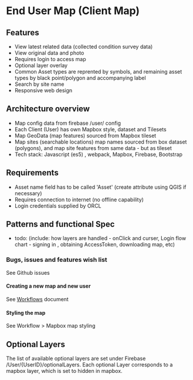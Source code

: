 # End User Map (Client Map)

## Features

- View latest related data (collected condition survey data)
- View original data and photo
- Requires login to access map
- Optional layer overlay
- Common Asset types are reprented by symbols, and remaining asset types by black point/polygon and accompanying label
- Search by site name
- Responsive web design

## Architecture overview

- Map config data from firebase /user/ config
- Each Client (User) has own Mapbox style, dataset and Tilesets
- Map GeoData (map features) sourced from Mapbox tileset
- Map sites (searchable locations) map names sourced from box dataset (polygons), and map site features from same data  - but as tileset
- Tech stack: Javascript (es5) , webpack, Mapbox, Firebase, Bootstrap

## Requirements

- Asset name field has to be called 'Asset' (create attribute using QGIS if necessary)
- Requires connection to internet (no offline capability)
- Login credentials supplied by ORCL

## Patterns and functional Spec

- todo: (include: how layers are handled - onClick and curser, Login flow chart - signing in , obtaining AccessToken, downloading map, etc)



### Bugs, issues and features wish list

See Github issues

#### Creating a new map and new user

See [Workflows](https:/https://github.com/Tootman/ORCL-webApp-docs) document

#### Styling the map

See Workflow > Mapbox map styling



## Optional Layers

The list of available optional layers are set under Firebase /User/{UserID}/optionalLayers. Each optional Layer corresponds to a  mapbox layer, which is set to hidden in mapbox.

